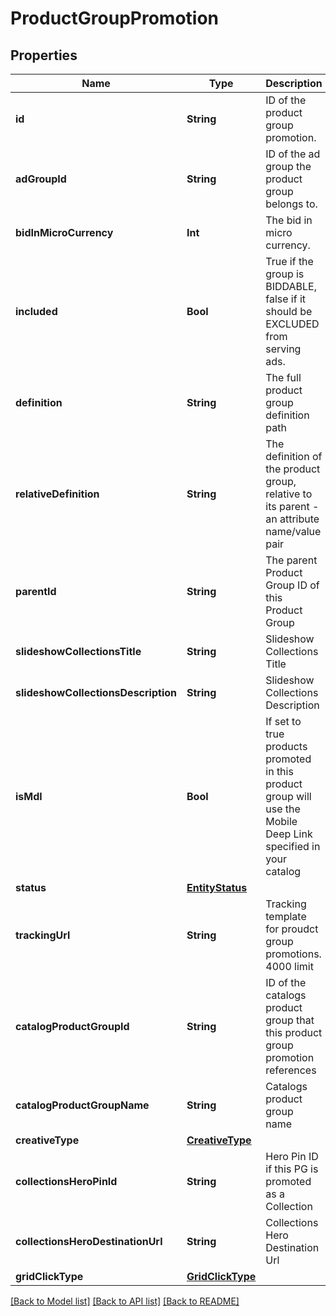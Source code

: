 # ProductGroupPromotion

## Properties
Name | Type | Description | Notes
------------ | ------------- | ------------- | -------------
**id** | **String** | ID of the product group promotion. | [optional] 
**adGroupId** | **String** | ID of the ad group the product group belongs to. | [optional] 
**bidInMicroCurrency** | **Int** | The bid in micro currency. | [optional] 
**included** | **Bool** | True if the group is BIDDABLE, false if it should be EXCLUDED from serving ads. | [optional] 
**definition** | **String** | The full product group definition path | [optional] 
**relativeDefinition** | **String** | The definition of the product group, relative to its parent - an attribute name/value pair | [optional] 
**parentId** | **String** | The parent Product Group ID of this Product Group | [optional] 
**slideshowCollectionsTitle** | **String** | Slideshow Collections Title | [optional] 
**slideshowCollectionsDescription** | **String** | Slideshow Collections Description | [optional] 
**isMdl** | **Bool** | If set to true products promoted in this product group will use the Mobile Deep Link specified in your catalog | [optional] 
**status** | [**EntityStatus**](EntityStatus.md) |  | [optional] 
**trackingUrl** | **String** | Tracking template for proudct group promotions. 4000 limit | [optional] 
**catalogProductGroupId** | **String** | ID of the catalogs product group that this product group promotion references | [optional] 
**catalogProductGroupName** | **String** | Catalogs product group name | [optional] 
**creativeType** | [**CreativeType**](CreativeType.md) |  | [optional] 
**collectionsHeroPinId** | **String** | Hero Pin ID if this PG is promoted as a Collection | [optional] 
**collectionsHeroDestinationUrl** | **String** | Collections Hero Destination Url | [optional] 
**gridClickType** | [**GridClickType**](GridClickType.md) |  | [optional] 

[[Back to Model list]](../README.md#documentation-for-models) [[Back to API list]](../README.md#documentation-for-api-endpoints) [[Back to README]](../README.md)


